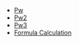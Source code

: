 * [Pw](./md/pw.md)
* [Pw2](./md/pw2.md)
* [Pw3](./md/pw3.md)
* [Formula Calculation](./md/formula_calculation.md)
